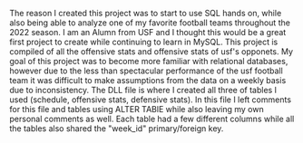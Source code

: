 The reason I created this project was to start to use SQL hands on, while also being able to analyze one of my favorite football teams throughout the 2022 season. I am an Alumn from USF and I thought this would be a great first project to create while continuing to learn in MySQL. This project is compiled of all the offensive stats and offensive stats of usf's opponets. My goal of this project was to become more familiar with relational databases, however due to the less than spectacular performance of the usf football team it was difficult to make assumptions from the data on a weekly basis due to inconsistency. 
The DLL file is where I created all three of tables I used (schedule, offensive stats, defensive stats). In this file I left comments for this file and tables using ALTER TABlE while also leaving my own personal comments as well. Each table had a few different columns while all the tables also shared the "week_id" primary/foreign key.
